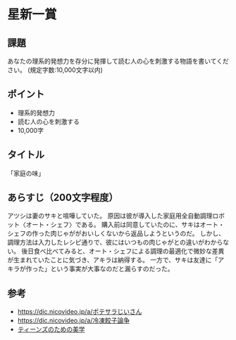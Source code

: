 # 星新一賞

## 課題

あなたの理系的発想力を存分に発揮して読む人の心を刺激する物語を書いてください。 (規定字数:10,000文字以内)

## ポイント

- 理系的発想力
- 読む人の心を刺激する
- 10,000字

## タイトル

「家庭の味」

## あらすじ（200文字程度）

アツシは妻のサキと喧嘩していた。
原因は彼が導入した家庭用全自動調理ロボット〈オート・シェフ〉である。
購入前は同意していたのに、サキはオート・シェフの作った肉じゃががおいしくないから返品しようというのだ。
しかし、調理方法は入力したレシピ通りで、彼にはいつもの肉じゃがとの違いがわからない。
後日食べ比べてみると、オート・シェフによる調理の最適化で微妙な差異が生まれていたことに気づき、アキラは納得する。
一方で、サキは友達に「アキラが作った」という事実が大事なのだと漏らすのだった。

## 参考

- https://dic.nicovideo.jp/a/ポテサラじいさん
- https://dic.nicovideo.jp/a/冷凍餃子論争
- [ティーンズのための美学](https://chez-nous.typepad.jp/tanukinohirune/2020/08/teens.html)
